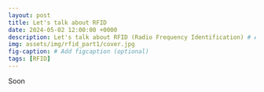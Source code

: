 ```yaml
---
layout: post
title: Let's talk about RFID
date: 2024-05-02 12:00:00 +0000
description: Let's talk about RFID (Radio Frequency Identification) # Add post description (optional)
img: assets/img/rfid_part1/cover.jpg
fig-caption: # Add figcaption (optional)
tags: [RFID]
---
```


Soon
